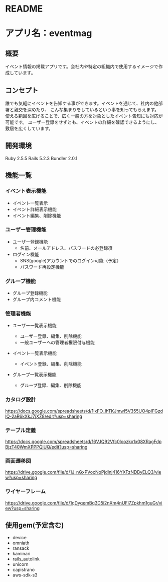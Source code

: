 # README

# アプリ名：eventmag

## 概要
イベント情報の掲載アプリです。会社内や特定の組織内で使用するイメージで作成しています。

## コンセプト
誰でも気軽にイベントを告知する事ができます。イベントを通じて、社内の他部署と親交を深めたり、
こんな集まりをしているという事を知ってもらえます。
使える範囲を広げることで、広く一般の方を対象としたイベント告知にも対応が可能です。
ユーザー登録をせずとも、イベントの詳細を確認できるようにし、敷居を広くしています。

## 開発環境
Ruby 2.5.5 Rails 5.2.3 Bundler 2.0.1

## 機能一覧

### イベント表示機能
* イベント一覧表示
* イベント詳細表示機能
* イベント編集、削除機能

### ユーザー管理機能
* ユーザー登録機能
  * 名前、メールアドレス、パスワードの必登録須
* ログイン機能
  * SNS(google)アカウントでのログイン可能（予定）
  * パスワード再設定機能

### グループ機能
* グループ登録機能
* グループ内コメント機能

### 管理者機能
* ユーザー一覧表示機能
  * ユーザー登録、編集、削除機能
  * 一般ユーザーへの管理者権限付与機能

* イベント一覧表示機能
  * イベント登録、編集、削除機能

* グループ一覧表示機能
  * グループ登録、編集、削除機能

### カタログ設計
https://docs.google.com/spreadsheets/d/1IxFO_lhTKJmwI5V355UO4pIFGzdlQ-2aR6kXkJ7jXZ8/edit?usp=sharing

### テーブル定義
https://docs.google.com/spreadsheets/d/16VJQ92Vfc0loozkx1x08XRagFdpBjzT40WmXPPPQlUQ/edit?usp=sharing

### 画面遷移図
https://drive.google.com/file/d/1J_nGxPVocNoPjdlnj416YXFzNDByELQ3/view?usp=sharing

### ワイヤーフレーム
https://drive.google.com/file/d/1qDyqemBq3D5i2nXm4nUFl7Zpkhm1guGr/view?usp=sharing

## 使用gem(予定含む)
* device
* omniath
* ransack
* kaminari
* rails_autolink
* unicorn
* capistrano
* aws-sdk-s3